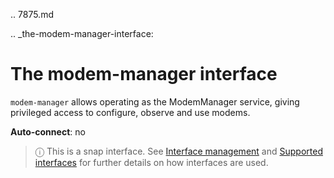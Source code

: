 .. 7875.md

.. _the-modem-manager-interface:

# The modem-manager interface

`modem-manager` allows operating as the ModemManager service, giving privileged access to configure, observe and use modems.

**Auto-connect**: no

> ⓘ  This is a snap interface. See [Interface management](interface-management.md) and [Supported interfaces](supported-interfaces.md) for further details on how interfaces are used.